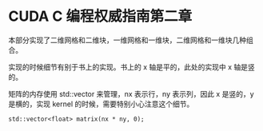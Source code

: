 # CUDA C 编程权威指南第二章

本部分实现了二维网格和二维块，一维网格和一维块，二维网格和一维块几种组合。

实现的时候细节有别于书上的实现。书上的 x 轴是平的，此处的实现中 x 轴是竖的。

矩阵的内存使用 std::vector 来管理，nx 表示行，ny 表示列，因此 x 是竖的，y 是横的，实现 kernel 的时候，需要特别小心注意这个细节。

```
std::vector<float> matrix(nx * ny, 0);
```
